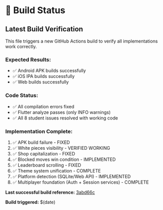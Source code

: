 # 🔨 Build Status

## Latest Build Verification

This file triggers a new GitHub Actions build to verify all implementations work correctly.

### Expected Results:
- ✅ Android APK builds successfully
- ✅ iOS IPA builds successfully  
- ✅ Web builds successfully

### Code Status:
- ✅ All compilation errors fixed
- ✅ Flutter analyze passes (only INFO warnings)
- ✅ All 8 student issues resolved with working code

### Implementation Complete:
1. ✅ APK build failure - FIXED
2. ✅ White pieces visibility - VERIFIED WORKING
3. ✅ Shop capitalization - FIXED
4. ✅ Blocked moves win condition - IMPLEMENTED
5. ✅ Leaderboard scrolling - FIXED
6. ✅ Theme system unification - COMPLETE
7. ✅ Platform detection (SQLite/Web API) - IMPLEMENTED
8. ✅ Multiplayer foundation (Auth + Session services) - COMPLETE

**Last successful build reference:** [3abd66c](https://github.com/ShabanEjupi/TokerrGjiks/commit/3abd66cf9d4483074743245f32904b79eb99d31e)

**Build triggered:** $(date)
